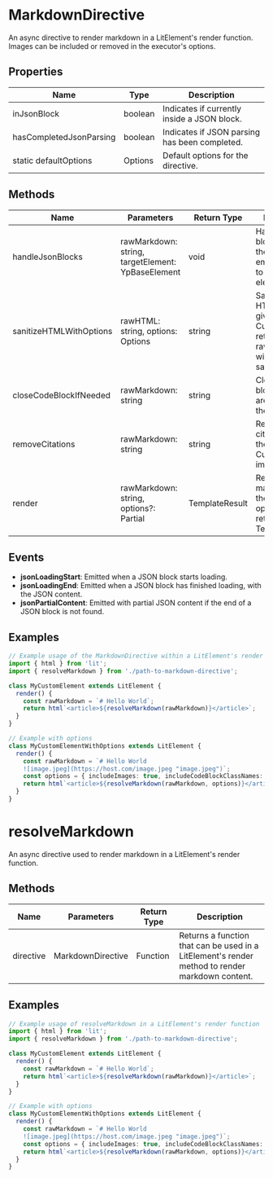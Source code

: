 # MarkdownDirective

An async directive to render markdown in a LitElement's render function. Images can be included or removed in the executor's options.

## Properties

| Name                     | Type                                      | Description               |
|--------------------------|-------------------------------------------|---------------------------|
| inJsonBlock              | boolean                                   | Indicates if currently inside a JSON block. |
| hasCompletedJsonParsing  | boolean                                   | Indicates if JSON parsing has been completed. |
| static defaultOptions    | Options                                   | Default options for the directive. |

## Methods

| Name                      | Parameters                                | Return Type | Description                 |
|---------------------------|-------------------------------------------|-------------|-----------------------------|
| handleJsonBlocks          | rawMarkdown: string, targetElement: YpBaseElement | void        | Handles JSON blocks within the markdown, emitting events to the target element. |
| sanitizeHTMLWithOptions   | rawHTML: string, options: Options         | string      | Sanitizes the HTML with the given options. Currently returns rawHTML without sanitization. |
| closeCodeBlockIfNeeded    | rawMarkdown: string                       | string      | Closes code blocks if they are left open in the markdown. |
| removeCitations           | rawMarkdown: string                       | string      | Removes citations from the markdown. Currently not implemented. |
| render                    | rawMarkdown: string, options?: Partial<Options> | TemplateResult | Renders the markdown with the given options, returning a TemplateResult. |

## Events

- **jsonLoadingStart**: Emitted when a JSON block starts loading.
- **jsonLoadingEnd**: Emitted when a JSON block has finished loading, with the JSON content.
- **jsonPartialContent**: Emitted with partial JSON content if the end of a JSON block is not found.

## Examples

```typescript
// Example usage of the MarkdownDirective within a LitElement's render function
import { html } from 'lit';
import { resolveMarkdown } from './path-to-markdown-directive';

class MyCustomElement extends LitElement {
  render() {
    const rawMarkdown = `# Hello World`;
    return html`<article>${resolveMarkdown(rawMarkdown)}</article>`;
  }
}

// Example with options
class MyCustomElementWithOptions extends LitElement {
  render() {
    const rawMarkdown = `# Hello World
    ![image.jpeg](https://host.com/image.jpeg "image.jpeg")`;
    const options = { includeImages: true, includeCodeBlockClassNames: true, loadingHTML: "<loading-icon></loading-icon>" };
    return html`<article>${resolveMarkdown(rawMarkdown, options)}</article>`;
  }
}
```

# resolveMarkdown

An async directive used to render markdown in a LitElement's render function.

## Methods

| Name       | Parameters        | Return Type | Description                 |
|------------|-------------------|-------------|-----------------------------|
| directive  | MarkdownDirective | Function    | Returns a function that can be used in a LitElement's render method to render markdown content. |

## Examples

```typescript
// Example usage of resolveMarkdown in a LitElement's render function
import { html } from 'lit';
import { resolveMarkdown } from './path-to-markdown-directive';

class MyCustomElement extends LitElement {
  render() {
    const rawMarkdown = `# Hello World`;
    return html`<article>${resolveMarkdown(rawMarkdown)}</article>`;
  }
}

// Example with options
class MyCustomElementWithOptions extends LitElement {
  render() {
    const rawMarkdown = `# Hello World
    ![image.jpeg](https://host.com/image.jpeg "image.jpeg")`;
    const options = { includeImages: true, includeCodeBlockClassNames: true, loadingHTML: "<loading-icon></loading-icon>" };
    return html`<article>${resolveMarkdown(rawMarkdown, options)}</article>`;
  }
}
```